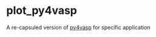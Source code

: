 # plot_py4vasp
A re-capsuled version of [py4vasp](https://github.com/vasp-dev/py4vasp) for specific application 

